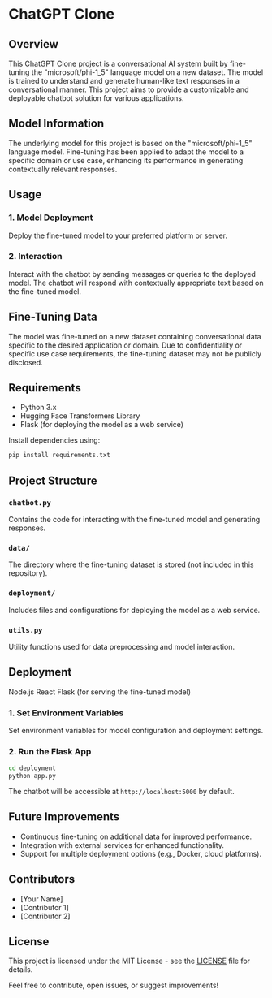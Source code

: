 # ChatGPT Clone

## Overview
This ChatGPT Clone project is a conversational AI system built by fine-tuning the "microsoft/phi-1_5" language model on a new dataset. The model is trained to understand and generate human-like text responses in a conversational manner. This project aims to provide a customizable and deployable chatbot solution for various applications.

## Model Information
The underlying model for this project is based on the "microsoft/phi-1_5" language model. Fine-tuning has been applied to adapt the model to a specific domain or use case, enhancing its performance in generating contextually relevant responses.

## Usage

### 1. Model Deployment
Deploy the fine-tuned model to your preferred platform or server.

### 2. Interaction
Interact with the chatbot by sending messages or queries to the deployed model. The chatbot will respond with contextually appropriate text based on the fine-tuned model.

## Fine-Tuning Data
The model was fine-tuned on a new dataset containing conversational data specific to the desired application or domain. Due to confidentiality or specific use case requirements, the fine-tuning dataset may not be publicly disclosed.

## Requirements
- Python 3.x
- Hugging Face Transformers Library
- Flask (for deploying the model as a web service)

Install dependencies using:
```bash
pip install requirements.txt
```

## Project Structure

### `chatbot.py`
Contains the code for interacting with the fine-tuned model and generating responses.

### `data/`
The directory where the fine-tuning dataset is stored (not included in this repository).

### `deployment/`
Includes files and configurations for deploying the model as a web service.

### `utils.py`
Utility functions used for data preprocessing and model interaction.

## Deployment
 Node.js
 React
 Flask (for serving the fine-tuned model)

### 1. Set Environment Variables
Set environment variables for model configuration and deployment settings.

### 2. Run the Flask App
```bash
cd deployment
python app.py
```

The chatbot will be accessible at `http://localhost:5000` by default.

## Future Improvements
- Continuous fine-tuning on additional data for improved performance.
- Integration with external services for enhanced functionality.
- Support for multiple deployment options (e.g., Docker, cloud platforms).

## Contributors
- [Your Name]
- [Contributor 1]
- [Contributor 2]

## License
This project is licensed under the MIT License - see the [LICENSE](LICENSE) file for details.

Feel free to contribute, open issues, or suggest improvements!